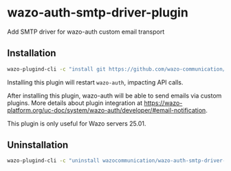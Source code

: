 # wazo-auth-smtp-driver-plugin

Add SMTP driver for wazo-auth custom email transport

## Installation

```sh
wazo-plugind-cli -c "install git https://github.com/wazo-communication/wazo-auth-smtp-driver-plugin"
```

Installing this plugin will restart `wazo-auth`, impacting API calls.

After installing this plugin, wazo-auth will be able to send emails via custom
plugins. More details about plugin integration at
https://wazo-platform.org/uc-doc/system/wazo-auth/developer/#email-notification.

This plugin is only useful for Wazo servers 25.01.

## Uninstallation

```sh
wazo-plugind-cli -c "uninstall wazocommunication/wazo-auth-smtp-driver-plugin"
```
